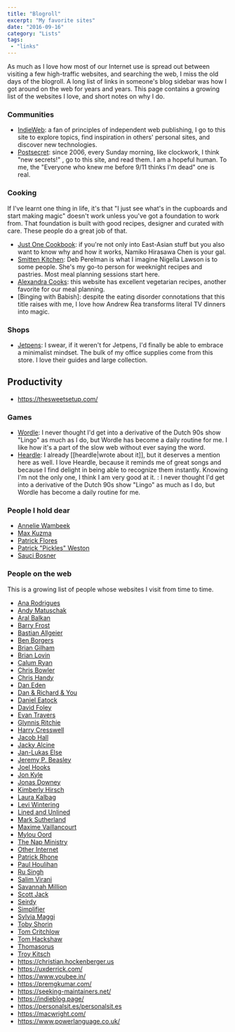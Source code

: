 ```yaml
---
title: "Blogroll"
excerpt: "My favorite sites" 
date: "2016-09-16"
category: "Lists"
tags:
 - "links"
---
```

As much as I love how most of our Internet use is spread out between visiting a few high-traffic websites, and searching the web, I miss the old days of the blogroll. A long list of links in someone's blog sidebar was how I got around on the web for years and years. This page contains a growing list of the websites I love, and short notes on why I do. 

### Communities
- [IndieWeb](https://indieweb.org/): a fan of principles of independent web publishing, I go to this site to explore topics, find inspiration in others' personal sites, and discover new technologies.
- [Postsecret](https://postsecret.com): since 2006, every Sunday morning, like clockwork, I think "new secrets!"
, go to this site, and read them. I am a hopeful human. To me, the "Everyone who knew me before 9/11 thinks I'm dead" one is real.

### Cooking
If I've learnt one thing in life, it's that "I just see what's in the cupboards and start making magic" doesn't work unless you've got a foundation to work from. That foundation is built with good recipes, designer and curated with care. These people do a great job of that.

- [Just One Cookbook](https://www.justonecookbook.com/): if you're not only into East-Asian stuff but you also want to know why and how it works, Namiko Hirasawa Chen is your gal. 
- [Smitten Kitchen](https://smittenkitchen.com/): Deb Perelman is what I imagine Nigella Lawson is to some people. She's my go-to person for weeknight recipes and pastries. Most meal planning sessions start here. 
- [Alexandra Cooks](https://alexandracooks.com/): this website has excellent vegetarian recipes, another favorite for our meal planning. 
- [Binging with Babish]: despite the eating disorder connotations that this title raises with me, I love how Andrew Rea transforms literal TV dinners into magic. 

### Shops
- [Jetpens](https://www.jetpens.com/): I swear, if it weren't for Jetpens, I'd finally be able to embrace a minimalist mindset. The bulk of my office supplies come from this store. I love their guides and large collection. 

## Productivity
- https://thesweetsetup.com/

### Games
- [Wordle](https://www.nytimes.com/games/wordle/index.html): I never thought I'd get into a derivative of the Dutch 90s show "Lingo" as much as I do, but Wordle has become a daily routine for me. I like how it's a part of the slow web without ever saying the word.
- [Heardle](https://heardle.app): I already [[heardle|wrote about it]], but it deserves a mention here as well. I love Heardle, because it reminds me of great songs and because I find delight in being able to recognize them instantly. Knowing I'm not the only one, I think I am very good at it. : I never thought I'd get into a derivative of the Dutch 90s show "Lingo" as much as I do, but Wordle has become a daily routine for me.


### People I hold dear
- [Annelie Wambeek](https://www.anneliewambeek.com/)
- [Max Kuzma](https://maxwellkuzma.com)
- [Patrick Flores](https://www.realphototexas.com/)
- [Patrick "Pickles" Weston](http://patrickfweston.com)  
- [Sauci Bosner](https://saucibosner.com/)

### People on the web
This is a growing list of people whose websites I visit from time to time.

- [Ana Rodrigues](https://ohhelloana.blog)
- [Andy Matuschak](https://notes.andymatuschak.org/)
- [Aral Balkan](https://ar.al)
- [Barry Frost](https://barryfrost.com/)
- [Bastian Allgeier](https://bastianallgeier.com)
- [Ben Borgers](https://benborgers.com/)
- [Brian Gilham](https://briangilham.com/)
- [Brian Lovin](https://brianlovin.com/)
- [Calum Ryan](https://calumryan.com)
- [Chris Bowler](https://chrisbowler.com)
- [Chris Handy](https://chrishandy.blog)
- [Dan Eden](https://www.daneden.me)
- [Dan & Richard & You](https://danandrichardandyou.com)
- [Daniel Eatock](https://eatock.com)
- [David Foley](https://www.dfoley.ie)
- [Evan Travers](http://evantravers.com)
- [Glynnis Ritchie](https://glynn.is)
- [Harry Cresswell](https://harrycresswell.com/)
- [Jacob Hall](https://jacobhall.net)
- [Jacky Alcine](https://jacky.wtf/)
- [Jan-Lukas Else](https://jlelse.blog)
- [Jeremy P. Beasley](https://blog.jeremypbeasley.com) 
- [Joel Hooks](https://joelhooks.com)
- [Jon Kyle](https://www.jon-kyle.com)  
- [Jonas Downey](https://jonas.do/)  
- [Kimberly Hirsch](https://kimberlyhirsh.com)
- [Laura Kalbag](https://laurakalbag.com)  
- [Levi Wintering](http://leviwintering.com)  
- [Lined and Unlined](https://linedandunlined.com/)
- [Mark Sutherland](https://marksuth.dev)
- [Maxime Vaillancourt](https://maximevaillancourt.com)
- [Mylou Oord](https://mylouoord.com/)
- [The Nap Ministry](https://thenapministry.wordpress.com)
- [Other Internet](https://otherinter.net)
- [Patrick Rhone](https://www.patrickrhone.net)
- [Paul Houlihan](https://pauho.net)
- [Ru Singh](https://rusingh.com)
- [Salim Virani](https://salimvirani.com)  
- [Savannah Million](http://savannahmillion.com)
- [Scott Jack](https://scojjac.com)
- [Seirdy](https://seirdy.one)
- [Simplifier](https://simplifier.neocities.org/)
- [Sylvia Maggi](https://silviamaggidesign.com)
- [Toby Shorin](https://tobyshorin.com)
- [Tom Critchlow](https://tomcritchlow.com) 
- [Tom Hackshaw](https://tom.so)  
- [Thomasorus](https://thomasorus.com) 
- [Troy Kitsch](https://www.troykitch.com)
- https://christian.hockenberger.us
- https://uxderrick.com/
- https://www.youbee.in/
- https://premgkumar.com/
- https://seeking-maintainers.net/
- https://indieblog.page/
- https://personalsit.es/personalsit.es
- https://macwright.com/
- https://www.powerlanguage.co.uk/